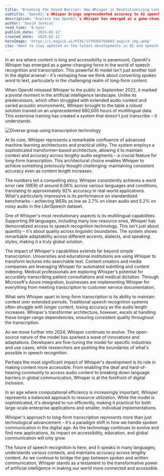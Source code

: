 ```yaml
---
title: 'Breaking the Sound Barrier: How Whisper is Revolutionizing Long-Form Transcription'
subtitle: 'OpenAI\'s Whisper brings unprecedented accuracy to AI speech recognition'
description: 'Explore how OpenAI\'s Whisper has emerged as a game-changing force in the world of speech recognition and transcription, particularly in the challenging realm of long-form content.'
author: 'David Jenkins'
read_time: '8 mins'
publish_date: '2024-02-12'
created_date: '2025-02-12'
heroImage: 'https://i.magick.ai/PIXE/1739365764603_magick_img.webp'
cta: 'Want to stay updated on the latest developments in AI and speech recognition technology? Follow us on LinkedIn for exclusive insights and analysis from industry experts!'
---
```


In an era where content is king and accessibility is paramount, OpenAI's Whisper has emerged as a game-changing force in the world of speech recognition and transcription. This powerful AI model isn't just another tool in the digital arsenal – it's reshaping how we think about converting spoken word to text, particularly in the challenging realm of long-form content.

When OpenAI released Whisper to the public in September 2022, it marked a pivotal moment in the artificial intelligence landscape. Unlike its predecessors, which often struggled with extended audio content and varied acoustic environments, Whisper brought to the table a robust solution trained on an unprecedented 680,000 hours of multilingual data. This extensive training has created a system that doesn't just transcribe – it understands.

![Diverse group using transcription technology](https://i.magick.ai/PIXE/1739365764606_magick_img.webp)

At its core, Whisper represents a remarkable confluence of advanced machine learning architectures and practical utility. The system employs a sophisticated transformer-based architecture, allowing it to maintain context and accuracy across lengthy audio segments – a crucial feature for long-form transcription. This architectural choice enables Whisper to achieve something previously thought challenging: maintaining consistent accuracy even as content length increases.

The numbers tell a compelling story. Whisper consistently achieves a word error rate (WER) of around 8.06% across various languages and conditions, translating to approximately 92% accuracy in real-world applications. What's particularly impressive is its performance on standardized benchmarks – achieving WERs as low as 2.7% on clean audio and 5.2% on noisy audio in the LibriSpeech dataset.

One of Whisper's most revolutionary aspects is its multilingual capabilities. Supporting 99 languages, including many low-resource ones, Whisper has democratized access to speech recognition technology. This isn't just about quantity – it's about quality across linguistic boundaries. The system shows remarkable adaptability across different accents, dialects, and speaking styles, making it a truly global solution.

The impact of Whisper's capabilities extends far beyond simple transcription. Universities and educational institutions are using Whisper to transform lectures into searchable text. Content creators and media companies are leveraging Whisper for automated subtitling and content indexing. Medical professionals are exploring Whisper's potential for accurately transcribing patient consultations and medical dictation. Through Microsoft's Azure integration, businesses are implementing Whisper for everything from meeting transcription to customer service documentation.

What sets Whisper apart in long-form transcription is its ability to maintain context over extended periods. Traditional speech recognition systems often struggle with longer content, losing accuracy as the audio length increases. Whisper's transformer architecture, however, excels at handling these longer-range dependencies, ensuring consistent quality throughout the transcription.

As we move further into 2024, Whisper continues to evolve. The open-source nature of the model has sparked a wave of innovations and adaptations. Developers are fine-tuning the model for specific industries and use cases, while researchers are pushing the boundaries of what's possible in speech recognition.

Perhaps the most significant impact of Whisper's development is its role in making content more accessible. From enabling the deaf and hard-of-hearing community to access audio content to breaking down language barriers in global communication, Whisper is at the forefront of digital inclusion.

In an age where computational efficiency is increasingly important, Whisper represents a balanced approach to resource utilization. While the model is sophisticated, it's designed to run efficiently, making it practical for both large-scale enterprise applications and smaller, individual implementations.

Whisper's approach to long-form transcription represents more than just technological advancement – it's a paradigm shift in how we handle spoken communication in the digital age. As the technology continues to evolve and find new applications, its impact on accessibility, education, and global communication will only grow.

The future of speech recognition is here, and it speaks in many languages, understands various contexts, and maintains accuracy across lengthy content. As we continue to bridge the gap between spoken and written communication, Whisper stands as a testament to the transformative power of artificial intelligence in making our world more connected and accessible.